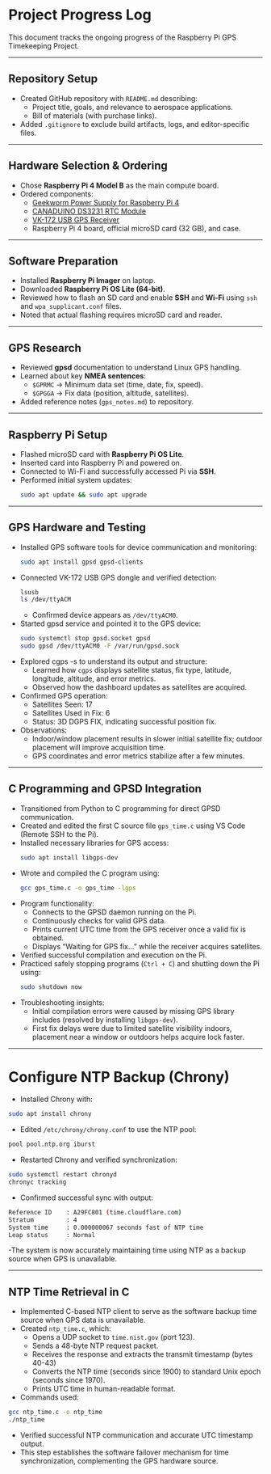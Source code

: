 # Project Progress Log

This document tracks the ongoing progress of the Raspberry Pi GPS Timekeeping Project.  

---

## Repository Setup
- Created GitHub repository with `README.md` describing:
  - Project title, goals, and relevance to aerospace applications.  
  - Bill of materials (with purchase links).  
- Added `.gitignore` to exclude build artifacts, logs, and editor-specific files.  

---

## Hardware Selection & Ordering
- Chose **Raspberry Pi 4 Model B** as the main compute board.  
- Ordered components:  
  - [Geekworm Power Supply for Raspberry Pi 4](https://www.amazon.com/Geekworm-Raspberry-Adapter-Charger-Support/dp/B09J856PND)  
  - [CANADUINO DS3231 RTC Module](https://www.amazon.com/CANADUINO%C2%AE-DS3231-Module-Interface-Battery/dp/B07BCPRH6F)  
  - [VK-172 USB GPS Receiver](https://www.amazon.com/WWZMDiB-VK-172-USB-Dongle-Receiver/dp/B0BVBLXVLQ)  
  - Raspberry Pi 4 board, official microSD card (32 GB), and case.  

---

## Software Preparation
- Installed **Raspberry Pi Imager** on laptop.  
- Downloaded **Raspberry Pi OS Lite (64-bit)**.  
- Reviewed how to flash an SD card and enable **SSH** and **Wi-Fi** using `ssh` and `wpa_supplicant.conf` files.  
- Noted that actual flashing requires microSD card and reader.  

---

## GPS Research
- Reviewed **gpsd** documentation to understand Linux GPS handling.  
- Learned about key **NMEA sentences**:  
  - `$GPRMC` → Minimum data set (time, date, fix, speed).  
  - `$GPGGA` → Fix data (position, altitude, satellites).  
- Added reference notes (`gps_notes.md`) to repository.  

---

## Raspberry Pi Setup
- Flashed microSD card with **Raspberry Pi OS Lite**.  
- Inserted card into Raspberry Pi and powered on.  
- Connected to Wi-Fi and successfully accessed Pi via **SSH**.  
- Performed initial system updates:  
  ```bash
  sudo apt update && sudo apt upgrade

---

## GPS Hardware and Testing
- Installed GPS software tools for device communication and monitoring:
  ```bash
  sudo apt install gpsd gpsd-clients
- Connected VK-172 USB GPS dongle and verified detection:
  ```bash
  lsusb
  ls /dev/ttyACM
  ```
  - Confirmed device appears as `/dev/ttyACM0`.
- Started gpsd service and pointed it to the GPS device:
  ```bash
  sudo systemctl stop gpsd.socket gpsd
  sudo gpsd /dev/ttyACM0 -F /var/run/gpsd.sock
- Explored cgps -s to understand its output and structure:
  - Learned how `cgps` displays satellite status, fix type, latitude, longitude, altitude, and error metrics.
  - Observed how the dashboard updates as satellites are acquired.
- Confirmed GPS operation:
  - Satellites Seen: 17
  - Satellites Used in Fix: 6
  - Status: 3D DGPS FIX, indicating successful position fix.
- Observations:
  - Indoor/window placement results in slower initial satellite fix; outdoor placement will improve acquisition time.
  - GPS coordinates and error metrics stabilize after a few minutes.

---

## C Programming and GPSD Integration
- Transitioned from Python to C programming for direct GPSD communication.
- Created and edited the first C source file `gps_time.c` using VS Code (Remote SSH to the Pi).
- Installed necessary libraries for GPS access:
  ```bash
  sudo apt install libgps-dev
- Wrote and compiled the C program using:
  ```bash
  gcc gps_time.c -o gps_time -lgps
- Program functionality:
  - Connects to the GPSD daemon running on the Pi.
  - Continuously checks for valid GPS data.
  - Prints current UTC time from the GPS receiver once a valid fix is obtained.
  - Displays “Waiting for GPS fix...” while the receiver acquires satellites.
- Verified successful compilation and execution on the Pi.
- Practiced safely stopping programs (`Ctrl + C`) and shutting down the Pi using:
  ```bash
  sudo shutdown now
- Troubleshooting insights:
  - Initial compilation errors were caused by missing GPS library includes (resolved by installing `libgps-dev`).
  - First fix delays were due to limited satellite visibility indoors, placement near a window or outdoors helps acquire lock faster.

---

# Configure NTP Backup (Chrony)
- Installed Chrony with:
```bash
sudo apt install chrony
```
- Edited `/etc/chrony/chrony.conf` to use the NTP pool:
```bash
pool pool.ntp.org iburst
```
- Restarted Chrony and verified synchronization:
```bash
sudo systemctl restart chronyd
chronyc tracking
```
- Confirmed successful sync with output:
```bash
Reference ID    : A29FC801 (time.cloudflare.com)
Stratum         : 4
System time     : 0.000000067 seconds fast of NTP time
Leap status     : Normal
```
-The system is now accurately maintaining time using NTP as a backup source when GPS is unavailable.

---

## NTP Time Retrieval in C
- Implemented C-based NTP client to serve as the software backup time source when GPS data is unavailable.
- Created `ntp_time.c`, which:
  - Opens a UDP socket to `time.nist.gov` (port 123).
  - Sends a 48-byte NTP request packet.
  - Receives the response and extracts the transmit timestamp (bytes 40-43)
  - Converts the NTP time (seconds since 1900) to standard Unix epoch (seconds since 1970).
  - Prints UTC time in human-readable format.
- Commands used:
```bash
gcc ntp_time.c -o ntp_time
./ntp_time
```
- Verified successful NTP communication and accurate UTC timestamp output.
- This step establishes the software failover mechanism for time synchronization, complementing the GPS hardware source.
